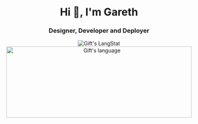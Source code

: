 
 

<h1 align="center">Hi 👋, I'm Gareth </h1>
<h3 align="center">Designer, Developer and Deployer</h3>

 <div align="center">
  <img align="center" src="https://github-readme-streak-stats.herokuapp.com/?user=gazjosef" alt="Gift's LangStat" />
   <br>  
  <img align="center" src="https://github-readme-stats.vercel.app/api/top-langs?username=gazjosef&langs_count=10&show_icons=true&locale=en&layout=compact&theme=light" alt="Gift's language" height="192px"  width="500px"/>
</div>

<!--
**gazjosef/gazjosef** is a ✨ _special_ ✨ repository because its `README.md` (this file) appears on your GitHub profile.

Here are some ideas to get you started:

- 🔭 I’m currently working on ...
- 🌱 I’m currently learning ...
- 👯 I’m looking to collaborate on ...
- 🤔 I’m looking for help with ...
- 💬 Ask me about ...
- 📫 How to reach me: ...
- 😄 Pronouns: ...
- ⚡ Fun fact: ...
-->
